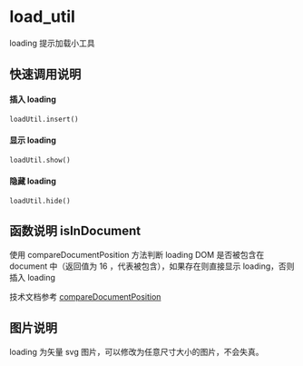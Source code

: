 # load_util
loading 提示加载小工具

## 快速调用说明

#### 插入 loading
```
loadUtil.insert()
```

#### 显示 loading 
```
loadUtil.show()
```


#### 隐藏 loading
```
loadUtil.hide()
```

## 函数说明 isInDocument
使用 compareDocumentPosition 方法判断 loading DOM 是否被包含在 document 中（返回值为 16 ，代表被包含），如果存在则直接显示 loading，否则插入 loading

技术文档参考  [compareDocumentPosition](https://developer.mozilla.org/zh-CN/docs/Web/API/Node/compareDocumentPosition) 

## 图片说明
loading 为矢量 svg 图片，可以修改为任意尺寸大小的图片，不会失真。